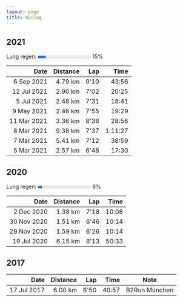 ```yaml
---
layout: page
title: Runlog
---
```


## 2021

Lung regen: <progress value="15" max="100"></progress> 15%

| Date        | Distance | Lap | Time    |
| ----------: | ------: | ---: | ------: |
|  6 Sep 2021 | 4.79 km | 9'10 |   43:56 |
| 12 Jul 2021 | 2.90 km | 7'02 |   20:25 |
|  5 Jul 2021 | 2.48 km | 7'31 |   18:41 |
|  9 May 2021 | 2.46 km | 7'55 |   19:29 |
| 11 Mar 2021 | 3.36 km | 8'36 |   28:56 |
|  8 Mar 2021 | 9.38 km | 7'37 | 1:11:27 |
|  7 Mar 2021 | 5.41 km | 7'12 |   38:59 |
|  5 Mar 2021 | 2.57 km | 6'48 |   17:30 |

## 2020

Lung regen: <progress value="8" max="100"></progress> 8%

| Date        | Distance | Lap | Time    |
| ----------: | ------: | ---: | ------: |
|  2 Dec 2020 | 1.38 km | 7'18 |   10:08 |
| 30 Nov 2020 | 1.51 km | 6'46 |   10:14 |
| 29 Nov 2020 | 1.59 km | 6'26 |   10:14 |
| 19 Jul 2020 | 6.15 km | 8'13 |   50:33 |

## 2017

| Date        | Distance | Lap  | Time    | Note |
| ----------: | -------: | ---: | ------: | ---- |
| 17 Jul 2017 |  6.00 km | 6'50 |   40:57 | B2Run München |
